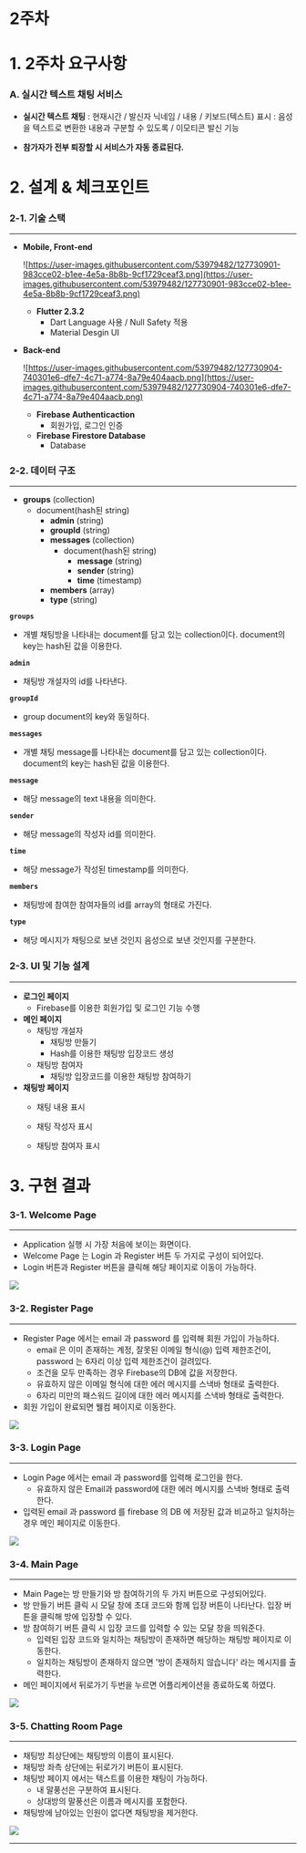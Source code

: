 # 2주차

# 1. 2주차 요구사항

### A. **실시간 텍스트 채팅 서비스**

- **실시간 텍스트 채팅** : 현재시간 / 발신자 닉네임 / 내용 / 키보드(텍스트) 표시 : 음성을 텍스트로 변환한 내용과 구분할 수 있도록 / 이모티콘 발신 기능

- **참가자가 전부 퇴장할 시 서비스가 자동 종료된다.**

  

# 2. 설계 & 체크포인트

### 2-1. **기술 스택**

---

- **Mobile, Front-end**

    ![https://user-images.githubusercontent.com/53979482/127730901-983cce02-b1ee-4e5a-8b8b-9cf1729ceaf3.png](https://user-images.githubusercontent.com/53979482/127730901-983cce02-b1ee-4e5a-8b8b-9cf1729ceaf3.png)

    - **Flutter 2.3.2**
        - Dart Language 사용 / Null Safety 적용
        - Material Desgin UI

- **Back-end**

    ![https://user-images.githubusercontent.com/53979482/127730904-740301e6-dfe7-4c71-a774-8a79e404aacb.png](https://user-images.githubusercontent.com/53979482/127730904-740301e6-dfe7-4c71-a774-8a79e404aacb.png)

    - **Firebase Authenticaction**
        - 회원가입, 로그인 인증
    - **Firebase Firestore Database**
        - Database
        
          

### 2-2. **데이터 구조**

---

- **groups** (collection)
    - document(hash된 string)
        - **admin** (string)
        - **groupId** (string)
        - **messages** (collection)
            - document(hash된 string)
                - **message** (string)
                - **sender** (string)
                - **time** (timestamp)
        - **members** (array)
        - **type** (string)

**`groups`**

- 개별 채팅방을 나타내는 document를 담고 있는 collection이다. document의 key는 hash된 값을 이용한다.

**`admin`**

- 채팅방 개설자의 id를 나타낸다.

**`groupId`**

- group document의 key와 동일하다.

**`messages`**

- 개별 채팅 message를 나타내는 document를 담고 있는 collection이다. document의 key는 hash된 값을 이용한다.

**`message`**

- 해당 message의 text 내용을 의미한다.

**`sender`**

- 해당 message의 작성자 id를 의미한다.

**`time`**

- 해당 message가 작성된 timestamp를 의미한다.

**`members`**

- 채팅방에 참여한 참여자들의 id를 array의 형태로 가진다.

**`type`**

- 해당 메시지가 채팅으로 보낸 것인지 음성으로 보낸 것인지를 구분한다.
  

### 2-3. **UI 및 기능 설계**

---

- **로그인 페이지**
    - Firebase를 이용한 회원가입 및 로그인 기능 수행
- **메인 페이지**
    - 채팅방 개설자
        - 채팅방 만들기
        - Hash를 이용한 채팅방 입장코드 생성
    - 채팅방 참여자
        - 채팅방 입장코드를 이용한 채팅방 참여하기
- **채팅방 페이지**
    - 채팅 내용 표시
    
    - 채팅 작성자 표시
    
    - 채팅방 참여자 표시
    
      

# 3. 구현 결과

### 3-1. Welcome Page

---

- Application 실행 시 가장 처음에 보이는 화면이다.
- Welcome Page 는 Login 과 Register 버튼 두 가지로 구성이 되어있다.
- Login 버튼과 Register 버튼을 클릭해 해당 페이지로 이동이 가능하다.

![](https://images.velog.io/images/bgg01578/post/651b0d00-b0e7-4cd6-a222-8a2a067f888e/image.png)
### 3-2. Register Page

---

- Register Page 에서는 email 과 password 를 입력해 회원 가입이 가능하다.
    - email 은 이미 존재하는 계정, 잘못된 이메일 형식(@) 입력 제한조건이, password 는 6자리 이상 입력 제한조건이 걸려있다.
    - 조건을 모두 만족하는 경우 Firebase의 DB에 값을 저장한다.
    - 유효하지 않은 이메일 형식에 대한 에러 메시지를 스낵바 형태로 출력한다.
    - 6자리 미만의 패스워드 길이에 대한 에러 메시지를 스낵바 형태로 출력한다.
- 회원 가입이 완료되면 웰컴 페이지로 이동한다.

![](https://images.velog.io/images/bgg01578/post/93bf46e8-80d6-4cd4-8265-63a5af961c18/image.png)
### 3-3. Login Page

---

- Login Page 에서는 email 과 password를 입력해 로그인을 한다. 
  - 유효하지 않은 Email과 password에 대한 에러 메시지를 스낵바 형태로 출력한다.
- 입력된 email 과 password 를 firebase 의 DB 에 저장된 값과 비교하고 일치하는 경우 메인 페이지로 이동한다.

![](https://images.velog.io/images/bgg01578/post/a028f64d-a6dc-4393-bc38-1fed7cddea92/image.png)
### 3-4. Main Page

---

- Main Page는 방 만들기와 방 참여하기의 두 가지 버튼으로 구성되어있다.
- 방 만들기 버튼 클릭 시 모달 창에 초대 코드와 함께 입장 버튼이 나타난다. 입장 버튼을 클릭해 방에 입장할 수 있다.
- 방 참여하기 버튼 클릭 시 입장 코드를 입력할 수 있는 모달 창을 띄워준다.
    - 입력된 입장 코드와 일치하는 채팅방이 존재하면 해당하는 채팅방 페이지로 이동한다.
    - 일치하는 채팅방이 존재하지 않으면 '방이 존재하지 않습니다' 라는 메시지를 출력한다.
- 메인 페이지에서 뒤로가기 두번을 누르면 어플리케이션을 종료하도록 하였다.

![](https://images.velog.io/images/bgg01578/post/0c43c937-801c-40ca-890a-c15f88c57d89/image.png)


### 3-5. Chatting Room Page

---

- 채팅방 최상단에는 채팅방의 이름이 표시된다.
- 채팅방 좌측 상단에는 뒤로가기 버튼이 표시된다.
- 채팅방 페이지 에서는 텍스트를 이용한 채팅이 가능하다.
    - 내 말풍선은 구분하여 표시된다.
    - 상대방의 말풍선은 이름과 메시지를 포함한다.
- 채팅방에 남아있는 인원이 없다면 채팅방을 제거한다.

![](https://images.velog.io/images/bgg01578/post/6624459d-2635-4c12-84c4-6cb1e9b91ae3/image.png)

---

